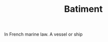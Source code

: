 ---
title: Batiment
permalink: "/definitions/batiment.html"
body: In French marine law. A vessel or ship
published_at: '2018-07-07'
layout: post
---